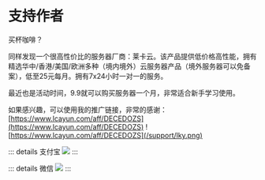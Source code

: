 # 支持作者

买杯咖啡？

<!-- 发现了一个很实惠的vpn站点，使用站长的邀请链接注册账号充值，可以让站长获得一些佣金，谢谢大家支持.
注册链接：
[https://c.ikunvpn.com/#/register?code=yeHoaHFJ](https://c.ikunvpn.com/#/register?code=yeHoaHFJ)
![](/support/ikunvpn.png) -->

同样发现一个很高性价比的服务器厂商：莱卡云。该产品提供低价格高性能，拥有精选华中/香港/美国/欧洲多种（境内境外）云服务器产品（境外服务器可以免备案），低至25元每月。拥有7x24小时一对一的服务。  

最近也是活动时间，9.9就可以购买服务器一个月，非常适合新手学习使用。  

如果感兴趣，可以使用我的推广链接，非常的感谢：[https://www.lcayun.com/aff/DECEDOZS](https://www.lcayun.com/aff/DECEDOZS)
![https://www.lcayun.com/aff/DECEDOZS](/support/lky.png)



::: details 支付宝
![](/support/zfb.jpg)
:::

::: details 微信
![](/support/wx.jpg)
:::

